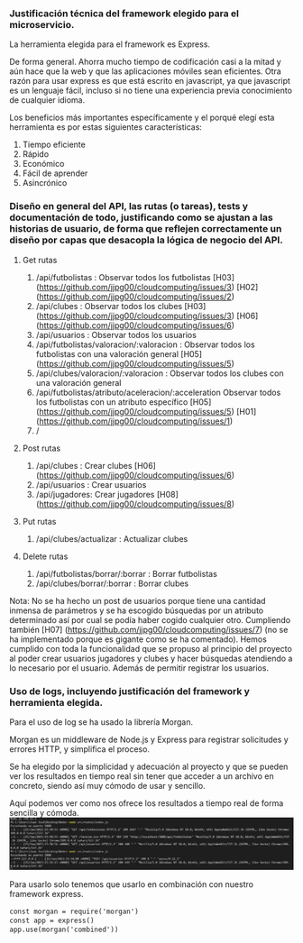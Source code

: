 ### Justificación técnica del framework elegido para el microservicio.
La herramienta elegida para el framework es Express.

De forma general.
Ahorra mucho tiempo de codificación casi a la mitad y aún hace que la web y que las aplicaciones móviles sean eficientes.
Otra razón para usar express es que está escrito en javascript, ya que javascript es un lenguaje fácil, incluso si no tiene una experiencia previa conocimiento de cualquier idioma.

Los beneficios más importantes específicamente y el porqué elegí esta herramienta es por estas siguientes características:
1. Tiempo eficiente
2. Rápido
3. Económico
4. Fácil de aprender
5. Asincrónico

### Diseño en general del API, las rutas (o tareas), tests y documentación de todo, justificando como se ajustan a las historias de usuario, de forma que reflejen correctamente un diseño por capas que desacopla la lógica de negocio del API.

1. Get rutas
	1. /api/futbolistas : Observar todos los futbolistas 
	[H03] (https://github.com/jjpg00/cloudcomputing/issues/3) [H02] (https://github.com/jjpg00/cloudcomputing/issues/2) 
	2. /api/clubes : Observar todos los clubes 
	[H03] (https://github.com/jjpg00/cloudcomputing/issues/3) [H06] (https://github.com/jjpg00/cloudcomputing/issues/6)
	3. /api/usuarios : Observar todos los usuarios
	4. /api/futbolistas/valoracion/:valoracion  : Observar todos los futbolistas con una valoración general 
	[H05] (https://github.com/jjpg00/cloudcomputing/issues/5)
	5. /api/clubes/valoracion/:valoracion : Observar todos los clubes con una valoración general
	6. /api/futbolistas/atributo/aceleracion/:acceleration Observar todos los futbolistas con un atributo específico 
	[H05] (https://github.com/jjpg00/cloudcomputing/issues/5) [H01] (https://github.com/jjpg00/cloudcomputing/issues/1)
	7. /

2. Post rutas
	1. /api/clubes : Crear clubes 
	[H06] (https://github.com/jjpg00/cloudcomputing/issues/6)
	2. /api/usuarios : Crear usuarios
	3. /api/jugadores: Crear jugadores 
	[H08] (https://github.com/jjpg00/cloudcomputing/issues/8)

3. Put rutas
	1. /api/clubes/actualizar : Actualizar clubes

4. Delete rutas
	1. /api/futbolistas/borrar/:borrar : Borrar futbolistas
	2. /api/clubes/borrar/:borrar : Borrar clubes
	
Nota: No se ha hecho un post de usuarios porque tiene una cantidad inmensa de parámetros y se ha escogido búsquedas por un atributo determinado así por cual se podía haber cogido cualquier otro. Cumpliendo también [H07] (https://github.com/jjpg00/cloudcomputing/issues/7) (no se ha implementado porque es gigante como se ha comentado).
Hemos cumplido con toda la funcionalidad que se propuso al principio del proyecto al poder crear usuarios jugadores y clubes y hacer búsquedas atendiendo a lo necesario por el usuario. Además de permitir registrar los usuarios.


### Uso de logs, incluyendo justificación del framework y herramienta elegida.
Para el uso de log se ha usado la librería Morgan.

 Morgan es un middleware  de Node.js y Express para registrar solicitudes y errores HTTP, y simplifica el proceso.

 Se ha elegido por la simplicidad y adecuación al proyecto y que se pueden ver los resultados en tiempo real sin tener que acceder a un archivo en concreto, siendo así muy cómodo de usar y sencillo.

Aquí podemos ver como nos ofrece los resultados a tiempo real de forma sencilla y cómoda.
 ![Comparacion de contenedores](../../imagenes/log.png)

Para usarlo solo tenemos que usarlo en combinación con nuestro framework express.

```
const morgan = require('morgan')
const app = express()
app.use(morgan('combined'))
```